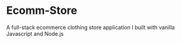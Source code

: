 # Ecomm-Store

A full-stack ecommerce clothing store application I built with vanilla Javascript and Node.js
